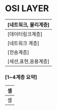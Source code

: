 # OSI LAYER

| [네트워크, 물리계층] |
|---|
| [데이터링크계층]|
| [네트워크 계층]|
| [전송계층]|
| [세션,표현,응용계층]|

### [1~4계층 요약]

| 셀 |
|---|
| 셀 |


